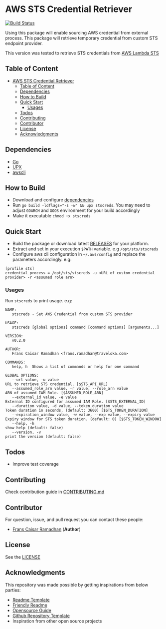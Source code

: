 # AWS STS Credential Retriever

[![Build Status](https://travis-ci.org/traveloka/stscreds.svg?branch=master)](https://travis-ci.org/traveloka/stscreds)

Using this package will enable sourcing AWS credential from external process. This package will retrieve temporary credential from custom STS endpoint provider.

This version was tested to retrieve STS credentials from [AWS Lambda STS](https://github.com/traveloka/terraform-aws-lambda-sts/releases/tag/v0.4.0)

## Table of Content

- [AWS STS Credential Retriever](#aws-sts-credential-retriever)
  - [Table of Content](#table-of-content)
  - [Dependencies](#dependencies)
  - [How to Build](#how-to-build)
  - [Quick Start](#quick-start)
    - [Usages](#usages)
  - [Todos](#todos)
  - [Contributing](#contributing)
  - [Contributor](#contributor)
  - [License](#license)
  - [Acknowledgments](#acknowledgments)

## Dependencies

- [Go](https://golang.org/dl/)
- [UPX](https://upx.github.io/)
- [awscli](https://github.com/aws/aws-cli)

## How to Build

- Download and configure [dependencies](#dependencies)
- Run `go build -ldflags="-s -w" && upx stscreds`. You may need to adjust `GOARCH` and `GOOS` environment for your build accordingly
- Make it executable `chmod +x stscreds`

## Quick Start

- Build the package or download latest [RELEASES](https://github.com/traveloka/stscreds/releases) for your platform.
- Extract and set in your execution `$PATH` variable. e.g `/opt/sts/stscreds`
- Configure aws cli configuration in `~/.aws/config` and replace the parameters accordingly. e.g:
```
[profile sts]
credential_process = /opt/sts/stscreds -u <URL of custom credential provider> -r <assumed role arn>
```

### Usages

Run `stscreds` to print usage. e.g:

```
NAME:
   stscreds - Set AWS Credential from custom STS provider

USAGE:
   stscreds [global options] command [command options] [arguments...]

VERSION:
   v0.2.0

AUTHOR:
   Frans Caisar Ramadhan <frans.ramadhan@traveloka.com>

COMMANDS:
   help, h  Shows a list of commands or help for one command

GLOBAL OPTIONS:
   --url value, -u value                                             URL to retrieve STS credential. [$STS_API_URL]
   --assumed_role_arn value, -r value, --role_arn value              ARN of assumed IAM Role. [$ASSUMED_ROLE_ARN]
   --external_id value, -e value                                     External ID configured for assumed IAM Role. [$STS_EXTERNAL_ID]
   --duration value, -d value, --token_duration value                Token duration in seconds. (default: 3600) [$STS_TOKEN_DURATION]
   --expiration_window value, -w value, --exp value, --expiry value  Expiry window for STS token duration. (default: 0) [$STS_TOKEN_WINDOW]
   --help, -h                                                        show help (default: false)
   --version, -v                                                     print the version (default: false)
```

## Todos

- Improve test coverage

## Contributing

Check contribution guide in [CONTRIBUTING.md](https://github.com/traveloka/stscreds/blob/master/CONTRIBUTING.md)

## Contributor

For question, issue, and pull request you can contact these people:

- [Frans Caisar Ramadhan](https://github.com/franzramadhan) (**Author**)

## License

See the [LICENSE](https://github.com/traveloka/stscreds/blob/master/LICENSE)

## Acknowledgments

This repository was made possible by getting inspirations from below parties:

- [Readme Template](https://gist.github.com/PurpleBooth/109311bb0361f32d87a2)
- [Friendly Readme](https://rowanmanning.com/posts/writing-a-friendly-readme/)
- [Opensource Guide](https://opensource.guide/starting-a-project/)
- [Github Repository Template](https://github.com/traveloka/terraform-aws-modules-template)
- Inspiration from other open source projects
